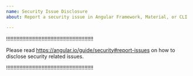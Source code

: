 ```yaml
---
name: Security Issue Disclosure
about: Report a security issue in Angular Framework, Material, or CLI

---
```


!!!!!!!!!!!!!!!!!!!!!!!!!!!!!!!!!!!!!!!!!!!!!!!!!!!!!!!!!!!

Please read https://angular.io/guide/security#report-issues on how to disclose security related issues.

!!!!!!!!!!!!!!!!!!!!!!!!!!!!!!!!!!!!!!!!!!!!!!!!!!!!!!!!!!!
